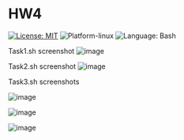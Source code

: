 # HW4

[![License: MIT](https://img.shields.io/badge/License-MIT-yellow.svg)](https://opensource.org/licenses/MIT) ![Platform-linux](https://img.shields.io/badge/Platform-Linux-orange)
![Language: Bash](https://img.shields.io/badge/Language-Bash-red)


Task1.sh screenshot
![image](https://github.com/user-attachments/assets/14251157-1dc5-44cb-9669-0023bd6edc57)


Task2.sh screenshot
![image](https://github.com/user-attachments/assets/d58d1eab-fe55-40a0-8fce-521da2ff6e3f)


Task3.sh screenshots

![image](https://github.com/user-attachments/assets/f16fc1e6-b0c7-4dc4-9d40-c7c60b69d01f)

![image](https://github.com/user-attachments/assets/855a73bb-dedd-44eb-9b51-bc9214bd38cf)

![image](https://github.com/user-attachments/assets/527c0ad8-58a1-4710-a6ae-6b076f106971)

